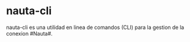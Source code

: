 # nauta-cli

nauta-cli es una utilidad en linea de comandos (CLI) para la gestion de la conexion #Nauta#.
